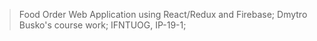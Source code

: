 > Food Order Web Application using React/Redux and Firebase;
> Dmytro Busko's course work;
> IFNTUOG, IP-19-1;